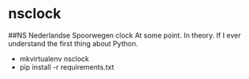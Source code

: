 # nsclock
##NS Nederlandse Spoorwegen clock
At some point. In theory. If I ever understand the first thing about Python.

* mkvirtualenv nsclock
* pip install -r requirements.txt
